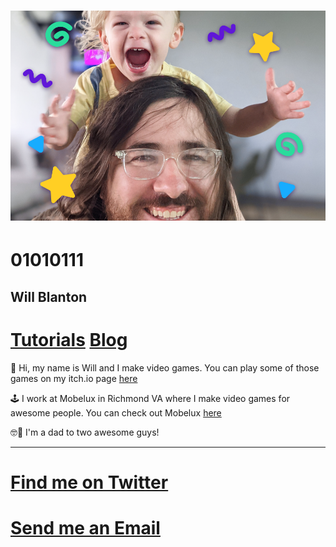 # ![it's me](../images/me.png)

# 01010111
## Will Blanton

# [Tutorials](tutorials) [Blog](blog)

👋 Hi, my name is Will and I make video games. You can play some of those games on my itch.io page [here](https://01010111.itch.io)

🕹 I work at Mobelux in Richmond VA where I make video games for awesome people. You can check out Mobelux [here](https://mobelux.com)

🤓🤪 I'm a dad to two awesome guys!

---

# [Find me on Twitter](https://twitter.com/x01010111)
# [Send me an Email](mailto:will.blanton.804@gmail.com)
